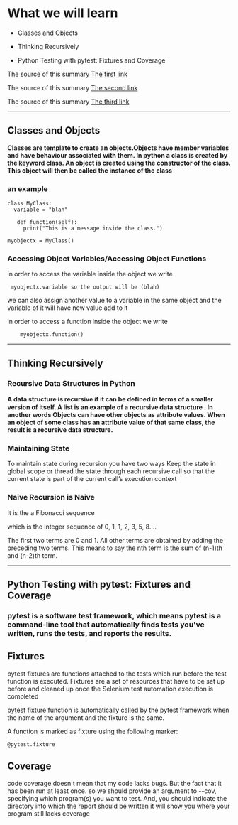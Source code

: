 # What we will learn

- Classes and Objects

- Thinking Recursively

- Python Testing with pytest: Fixtures and Coverage


The source of this summary [The first link](https://www.learnpython.org/en/Classes_and_Objects)

The source of this summary [The second link](https://realpython.com/python-thinking-recursively/)

The source of this summary [The third link](https://www.linuxjournal.com/content/python-testing-pytest-fixtures-and-coverage)

______________________________________

## Classes and Objects

**Classes are template to create an objects.Objects have member variables and have behaviour associated with them. In python a class is created by the keyword class. An object is created using the constructor of the class. This object will then be called the instance of the class**

### an example 

    class MyClass:
      variable = "blah"

       def function(self):
         print("This is a message inside the class.")

    myobjectx = MyClass()

 ### Accessing Object Variables/Accessing Object Functions

 in order to access the variable inside the object we write 
 
     myobjectx.variable so the output will be (blah)

we can also assign another value to a variable in the same object and the variable of it will have new value add to it 

in order to access a function inside the object we write

        myobjectx.function()

______________________________________

## Thinking Recursively

### Recursive Data Structures in Python

**A data structure is recursive if it can be deﬁned in terms of a smaller version of itself. A list is an example of a recursive data structure . In another words Objects can have other objects as attribute values. When an object of some class has an attribute value of that same class, the result is a recursive data structure.**

### Maintaining State

To maintain state during recursion you have two ways 
Keep the state in global scope or thread the state through each recursive call so that the current state is part of the current call’s execution context


### Naive Recursion is Naive

It is the a Fibonacci sequence

 which is the integer sequence of 0, 1, 1, 2, 3, 5, 8....

The first two terms are 0 and 1. All other terms are obtained by adding the preceding two terms. This means to say the nth term is the sum of (n-1)th and (n-2)th term.

______________________________________

## Python Testing with pytest: Fixtures and Coverage


### pytest is a software test framework, which means pytest is a command-line tool that automatically finds tests you've written, runs the tests, and reports the results.


## Fixtures

pytest fixtures are functions attached to the tests which run before the test function is executed. Fixtures are a set of resources that have to be set up before and cleaned up once the Selenium test automation execution is completed

pytest fixture function is automatically called by the pytest framework when the name of the argument and the fixture is the same. 

A function is marked as fixture using the following marker:

    @pytest.fixture



## Coverage

code coverage doesn't mean that my code lacks bugs. But the fact that it has been run at least once. so we should provide an argument to --cov, specifying which program(s) you want to test. And, you should indicate the directory into which the report should be written it will show you where your program still lacks coverage
